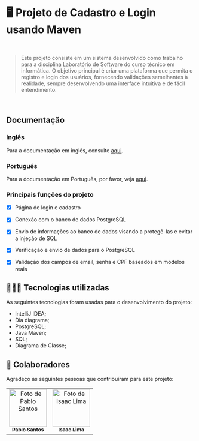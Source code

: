 # 🖥️ Projeto de Cadastro e Login usando Maven
<br>

> Este projeto consiste em um sistema desenvolvido como trabalho para a disciplina Laboratório de Software do curso técnico em informática. O objetivo principal é criar uma plataforma que permita o registro e login dos usuários, fornecendo validações semelhantes à realidade, sempre desenvolvendo uma interface intuitiva e de fácil entendimento.
<br>

## Documentação

### Inglês
Para a documentação em inglês, consulte [aqui](/README_EN.md).

### Português
Para a documentação em Português, por favor, veja [aqui](README_PT.md).


### Principais funções do projeto

- [x] Página de login e cadastro
- [x] Conexão com o banco de dados PostgreSQL
- [x] Envio de informações ao banco de dados visando a protegê-las e evitar a injeção de SQL
- [x] Verificação e envio de dados para o PostgreSQL
- [x] Validação dos campos de email, senha e CPF baseados em modelos reais


## 👨🏽‍💻 Tecnologias utilizadas
As seguintes tecnologias foram usadas para o desenvolvimento do projeto:

- IntelliJ IDEA;
- Dia diagrama;
- PostgreSQL;
- Java Maven;
- SQL;
- Diagrama de Classe;
    

## 🤝 Colaboradores

Agradeço às seguintes pessoas que contribuíram para este projeto:

<table>
  <tr>
    <td align="center">
      <a href="https://github.com/Pablo-M-Santos" title="link para o GitHub de Pablo Santos">
        <img src="https://avatars.githubusercontent.com/u/121308792?s=400&u=87b63686f0153afedb0bb846ce34442e09950df6&v=4" width="100px;" alt="Foto de Pablo Santos"/><br>
        <sub>
          <b>Pablo Santos</b>
        </sub>
      </a>
    </td>
    <td align="center">
      <a href="https://github.com/Isaac-Lima" title="link para o GitHub de Isaac Lima">
        <img src="https://avatars.githubusercontent.com/u/131922719?v=4" width="100px;" alt="Foto de Isaac Lima"/><br>
        <sub>
          <b>Isaac Lima</b>
        </sub>
      </a>
    </td>
  </tr>
</table>

